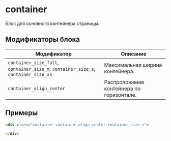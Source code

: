 # container

Блок для основного контейнера страницы.

## Модификаторы блока

| Модификатор                                                                        | Описание                                 |
| ---------------------------------------------------------------------------------- | ---------------------------------------- |
| `container_size_full`, `container_size_m`, `container_size_s`, `container_size_xs` | Максимальная ширина контейнера.          |
| `container_align_center`                                                           | Распроложение контейнера по горизонтале. |

## Примеры

```html
<div class="container container_align_center container_size_s">

</div>
```
